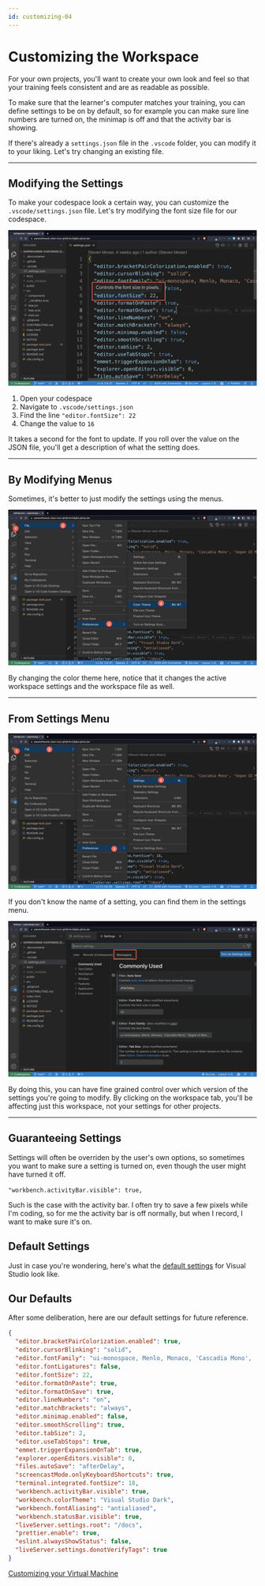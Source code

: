 ```yaml
---
id: customizing-04
---
```

# Customizing the Workspace

For your own projects, you'll want to create your own look and feel so that your training feels consistent and are as readable as possible.

To make sure that the learner's computer matches your training, you can define settings to be on by default, so for example you can make sure line numbers are turned on, the minimap is off and that the activity bar is showing.

If there's already a `settings.json` file in the `.vscode` folder, you can modify it to your liking. Let's try changing an existing file.

---

## Modifying the Settings

To make your codespace look a certain way, you can customize the `.vscode/settings.json` file. Let's try modifying the font size file for our codespace.

![Changing Settings](screenshots/2022-11-07_19-39-34.png)

1. Open your codespace
1. Navigate to `.vscode/settings.json`
1. Find the line `"editor.fontSize": 22`
1. Change the value to `16`

It takes a second for the font to update. If you roll over the value on the JSON file, you'll get a description of what the setting does.

---

## By Modifying Menus

Sometimes, it's better to just modify the settings using the menus.

![Theme from Menus](screenshots/2022-11-07_23-16-19.png)

By changing the color theme here, notice that it changes the active workspace settings and the workspace file as well.

---

## From Settings Menu

![Alt text](screenshots/2022-11-07_23-20-01.png)

If you don't know the name of a setting, you can find them in the settings menu.

![Alt text](screenshots/2022-11-07_23-28-32.png)

By doing this, you can have fine grained control over which version of the settings you're going to modify. By clicking on the workspace tab, you'll be affecting just this workspace, not your settings for other projects.

---

## Guaranteeing Settings

Settings will often be overriden by the user's own options, so sometimes you want to make sure a setting is turned on, even though the user might have turned it off.

`"workbench.activityBar.visible": true,`

Such is the case with the activity bar. I often try to save a few pixels while I'm  coding, so for me the activity bar is off normally, but when I record, I want to make sure it's on.


## Default Settings

Just in case you're wondering, here's what the [default settings](https://code.visualstudio.com/docs/getstarted/settings#_default-settings) for Visual Studio look like.

## Our Defaults

After some deliberation, here are our default settings for future reference.

```json
{
  "editor.bracketPairColorization.enabled": true,
  "editor.cursorBlinking": "solid",
  "editor.fontFamily": "ui-monospace, Menlo, Monaco, 'Cascadia Mono', 'Segoe UI Mono', 'Roboto Mono', 'Oxygen Mono', 'Ubuntu Monospace', 'Source Code Pro', 'Fira Mono', 'Droid Sans Mono', 'Courier New', monospace",
  "editor.fontLigatures": false,
  "editor.fontSize": 22,
  "editor.formatOnPaste": true,
  "editor.formatOnSave": true,
  "editor.lineNumbers": "on",
  "editor.matchBrackets": "always",
  "editor.minimap.enabled": false,
  "editor.smoothScrolling": true,
  "editor.tabSize": 2,
  "editor.useTabStops": true,
  "emmet.triggerExpansionOnTab": true,
  "explorer.openEditors.visible": 0,
  "files.autoSave": "afterDelay",
  "screencastMode.onlyKeyboardShortcuts": true,
  "terminal.integrated.fontSize": 18,
  "workbench.activityBar.visible": true,
  "workbench.colorTheme": "Visual Studio Dark",
  "workbench.fontAliasing": "antialiased",
  "workbench.statusBar.visible": true,
  "liveServer.settings.root": "/docs",
  "prettier.enable": true,
  "eslint.alwaysShowStatus": false,
  "liveServer.settings.donotVerifyTags": true
}
```

[Customizing your Virtual Machine](/ray/lab-5.html)